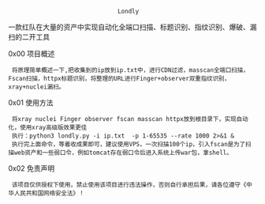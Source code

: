                                    Londly 

一款红队在大量的资产中实现自动化全端口扫描、标题识别、指纹识别、爆破、漏扫的二开工具
 
	
0x00 项目概述
     
     将原理简单概述一下,把收集到的ip放到ip.txt中，进行CDN过滤，masscan全端口扫描，Fscan扫描，httpx标题识别，将整理的URL进行Finger+observer双重指纹识别，xray+nuclei漏扫。
     
0x01 使用方法
     
     将xray nuclei Finger observer fscan masscan httpx放到根目录下，实现自动化，使用xray高级版效果更佳
     执行：python3 londly.py -i ip.txt  -p 1-65535 --rate 1000 2>&1 &
     执行完上面命令，等着收成果即可，建议使用VPS，一次扫描100个ip，引入fscan是为了扫描web资产和一些弱口令，例如tomcat存在弱口令后进入系统上传war包，拿shell。
     
0x02 免责声明

     该项目仅供授权下使用，禁止使用该项目进行违法操作，否则自行承担后果，请各位遵守《中华人民共和国网络安全法》！

     
 

